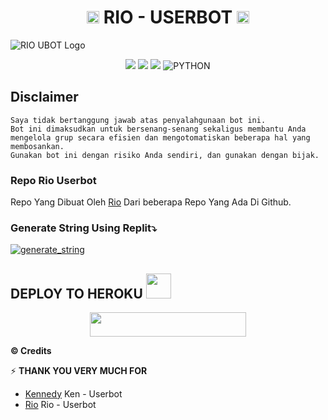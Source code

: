 <h1 align="center"><img src="./resources/extras/kenn.gif" width="20px">    RIO - USERBOT    <img src="./resources/extras/kenn.gif" width="20px"></h1>
    

![RIO UBOT Logo](https://telegra.ph/file/bf0f71c6a3da0e96c5547.jpg)

<p align="center">
    <a href="https://github.com/RioProjectX/Rio-Userbot/commits/Rio-Userbot"><img src="https://img.shields.io/github/last-commit/RioProjectX/Rio-Userbot?color=ff0000&logo=github&logoColor=ffffff&style=for-the-badge" /></a>
    <a href="https://github.com/RioProjectX/Rio-Userbot"> <img src="https://img.shields.io/github/repo-size/RioProjectX/Rio-Userbot?logo=github&style=for-the-badge" /></a>
    <a href="https://pypi.org/project/Telethon/"><img src="https://img.shields.io/pypi/v/telethon?color=important&label=telethon&logo=python&logoColor=brightgreen&style=for-the-badge" /></a>
    <img alt="PYTHON" src="https://img.shields.io/badge/PYTHON-v3.9.6-purple?style=for-the-badge&logo=appveyor"/>
    </p>

## Disclaimer

```
Saya tidak bertanggung jawab atas penyalahgunaan bot ini.
Bot ini dimaksudkan untuk bersenang-senang sekaligus membantu Anda
mengelola grup secara efisien dan mengotomatiskan beberapa hal yang membosankan.
Gunakan bot ini dengan risiko Anda sendiri, dan gunakan dengan bijak.
```

### Repo Rio Userbot
Repo Yang Dibuat Oleh [Rio](https://t.me/riio00) Dari beberapa Repo Yang Ada Di Github. 


### Generate String Using Replit⤵️

<a href="https://replit.com/@RioProjectX/Rio-String-Sesiom?v=1"><img src="https://img.shields.io/badge/run-string__session.py-magenta?style=for-the-badge&logo=repl.it" alt="generate_string" /></a>


## DEPLOY TO HEROKU <img src="./resources/extras/Kenpurple.gif" width="40px">
<p align="center"><a href="https://heroku.com/deploy?template=https://github.com/RioProjectX/Rio-Userbot/tree/Rio-Userbot"> <img src="https://img.shields.io/badge/Deploy%20To%20Heroku-purple?style=flat&logo=heroku" width="250" height="38.60" /></a></p>


  <b>© Credits</b></summary>


⚡ **THANK YOU VERY MUCH FOR**
*   [Kennedy](https://github.com/KennedyProject/KEN-UBOT)    Ken - Userbot
*   [Rio](https://github.com/RioProjectX/Rio-Userbot) Rio - Userbot
